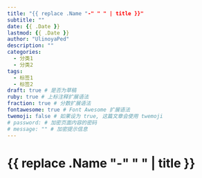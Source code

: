 ```yaml
---
title: "{{ replace .Name "-" " " | title }}"
subtitle: ""
date: {{ .Date }}
lastmod: {{ .Date }}
author: "UlinoyaPed"
description: ""
categories: 
  - 分类1
  - 分类2
tags: 
  - 标签1
  - 标签2
draft: true # 是否为草稿
ruby: true # 上标注释扩展语法
fraction: true # 分数扩展语法
fontawesome: true # Font Awesome 扩展语法
twemoji: false # 如果设为 true, 这篇文章会使用 twemoji
# password: # 加密页面内容的密码
# message: "" # 加密提示信息
---
```


# {{ replace .Name "-" " " | title }}
